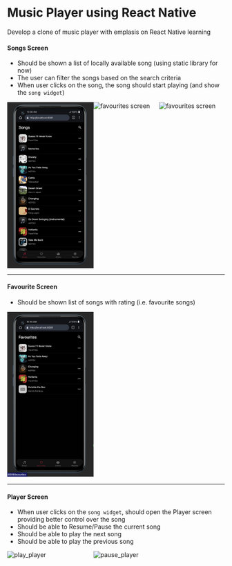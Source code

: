 # Music Player using React Native

Develop a clone of music player with emplasis on React Native learning

#### Songs Screen

- Should be shown a list of locally available song (using static library for now)
- The user can filter the songs based on the search criteria
- When user clicks on the song, the song should start playing (and show the `song widget`)

<div style="display:flex">
<img src="https://github.com/ashishgopalhattimare/music-player/blob/main/assets/demo/songs_screen.png" alt="favourites screen" width="200" />

<img src="https://github.com/ashishgopalhattimare/music-player/blob/main/assets/demo/filtered_songs_screen.png" alt="favourites screen" width="200" />

<img src="https://github.com/ashishgopalhattimare/music-player/blob/main/assets/demo/play_songs.png" alt="favourites screen" width="200" />
</div>

---

#### Favourite Screen

- Should be shown list of songs with rating (i.e. favourite songs)

<img src="https://github.com/ashishgopalhattimare/music-player/blob/main/assets/demo/favourites_screen.png" alt="favourites screen" width="200" />

---

#### Player Screen

- When user clicks on the `song widget`, should open the Player screen providing better control over the song
- Should be able to Resume/Pause the current song
- Should be able to play the next song
- Should be able to play the previous song

<div style="display:flex">
  <img src="https://github.com/ashishgopalhattimare/music-player/blob/main/assets/demo/player_screen_play.png" alt="play_player" width="200" />

  <img src="https://github.com/ashishgopalhattimare/music-player/blob/main/assets/demo/player_screen_pause.png" alt="pause_player" width="200" />
</div>

